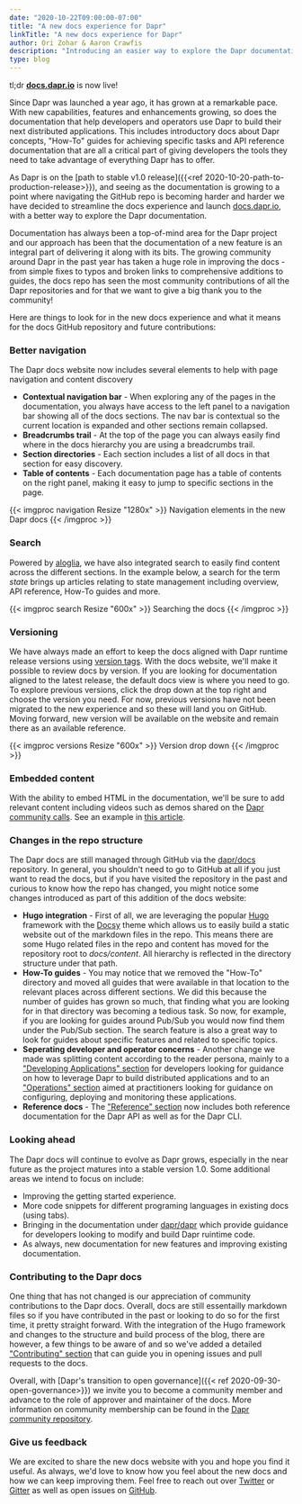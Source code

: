```yaml
---
date: "2020-10-22T09:00:00-07:00"
title: "A new docs experience for Dapr"
linkTitle: "A new docs experience for Dapr"
author: Ori Zohar & Aaron Crawfis
description: "Introducing an easier way to explore the Dapr documentation"
type: blog
---
```


tl;dr [**docs.dapr.io**](https://docs.dapr.io) is now live!

Since Dapr was launched a year ago, it has grown at a remarkable pace. With new capabilities, features and enhancements growing, so does the documentation that help developers and operators use Dapr to build their next distributed applications. This includes introductory docs about Dapr concepts, "How-To" guides for achieving specific tasks and API reference documentation that are all a critical part of giving developers the tools they need to take advantage of everything Dapr has to offer. 

As Dapr is on the [path to stable v1.0 release]({{<ref 2020-10-20-path-to-production-release>}}), and seeing as the documentation is growing to a point where navigating the GitHub repo is becoming harder and harder we have decided to streamline the docs experience and launch [docs.dapr.io](https://docs.dapr.io), with a better way to explore the Dapr documentation.

Documentation has always been a top-of-mind area for the Dapr project and our approach has been that the documentation of a new feature is an integral part of delivering it along with its bits. The growing community around Dapr in the past year has taken a huge role in improving the docs - from simple fixes to typos and broken links to comprehensive additions to guides, the docs repo has seen the most community contributions of all the Dapr repositories and for that we want to give a big thank you to the community!

Here are things to look for in the new docs experience and what it means for the docs GitHub repository and future contributions:

### Better navigation
The Dapr docs website now includes several elements to help with page navigation and content discovery 

* **Contextual navigation bar** - When exploring any of the pages in the documentation, you always have access to the left panel to a navigation bar showing all of the docs sections. The nav bar is contextual so the current location is expanded and other sections remain collapsed.
* **Breadcrumbs trail** - At the top of the page you can always easily find where in the docs hierarchy you are using a breadcrumbs trail.
* **Section directories** - Each section includes a list of all docs in that section for easy discovery.
* **Table of contents** - Each documentation page has a table of contents on the right panel, making it easy to jump to specific sections in the page.

{{< imgproc navigation Resize "1280x" >}}
Navigation elements in the new Dapr docs
{{< /imgproc >}}

### Search
Powered by [aloglia](https://www.algolia.com/ref/docsearch/), we have also integrated search to easily find content across the different sections. In the example below, a search for the term *state* brings up articles relating to state management including overview, API reference, How-To guides and more.  

{{< imgproc search Resize "600x" >}}
Searching the docs
{{< /imgproc >}}

### Versioning
We have always made an effort to keep the docs aligned with Dapr runtime release versions using [version tags](https://github.com/dapr/docs/releases). With the docs website, we'll make it possible to review docs by version. If you are looking for documentation aligned to the latest release, the default docs view is where you need to go. To explore previous versions, click the drop down at the top right and choose the version you need. For now, previous versions have not been migrated to the new experience and so these will land you on GitHub. Moving forward, new version will be available on the website and remain there as an available reference.

{{< imgproc versions Resize "600x" >}}
Version drop down
{{< /imgproc >}}

### Embedded content
With the ability to embed HTML in the documentation, we'll be sure to add relevant content including videos such as demos shared on the [Dapr community calls](https://www.youtube.com/playlist?list=PLcip_LgkYwzuF-OV6zKRADoiBvUvGhkao). See an example in [this article](https://docs.dapr.io/developing-applications/building-blocks/service-invocation/service-invocation-overview/#namespaces-scoping).

### Changes in the repo structure 
The Dapr docs are still managed through GitHub via the [dapr/docs](https://github.com/dapr/docs) repository. In general, you shouldn't need to go to GitHub at all if you just want to read the docs, but if you have visited the repository in the past and curious to know how the repo has changed, you might notice some changes introduced as part of this addition of the docs website:

* **Hugo integration** - First of all, we are leveraging the popular [Hugo](https://gohugo.io/) framework with the [Docsy](https://www.docsy.dev/) theme which allows us to easily build a static website out of the markdown files in the repo. This means there are some Hugo related files in the repo and content has moved for the repository root to *docs/content*. All hierarchy is reflected in the directory structure under that path.
* **How-To guides** - You may notice that we removed the "How-To" directory and moved all guides that were available in that location to the relevant places across different sections. We did this because the number of guides has grown so much, that finding what you are looking for in that directory was becoming a tedious task. So now, for example, if you are looking for guides around Pub/Sub you would now find them under the Pub/Sub section. The search feature is also a great way to look for guides about specific features and related to specific topics.
* **Seperating developer and operator concerns** - Another change we made was splitting content according to the reader persona, mainly to a ["Developing Applications" section](https://docs.dapr.io/developing-applications/) for developers looking for guidance on how to leverage Dapr to build distributed applications and to an ["Operations" section](https://docs.dapr.io/operations/) aimed at practitioners looking for guidance on configuring, deploying and monitoring these applications.  
* **Reference docs** - The ["Reference" section](https://docs.dapr.io/reference/) now includes both reference documentation for the Dapr API as well as for the Dapr CLI.

### Looking ahead
The Dapr docs will continue to evolve as Dapr grows, especially in the near future as the project matures into a stable version 1.0. Some additional areas we intend to focus on include:
* Improving the getting started experience.
* More code snippets for different programing languages in existing docs (using tabs).
* Bringing in the documentation under [dapr/dapr](https://github.com/dapr/dapr/tree/master/docs) which provide guidance for developers looking to modify and build Dapr ruintime code.
* As always, new documentation for new features and improving existing documentation.

### Contributing to the Dapr docs
One thing that has not changed is our appreciation of community contributions to the Dapr docs. Overall, docs are still essentailly markdown files so if you have contributed in the past or looking to do so for the first time, it pretty straight forward. With the integration of the Hugo framework and changes to the structure and build process of the blog, there are however, a few things to be aware of and so we've added a detailed ["Contributing" section](https://docs.dapr.io/contributing/) that can guide you in opening issues and pull requests to the docs.

Overall, with [Dapr's transition to open governance]({{< ref 2020-09-30-open-governance>}}) we invite you to become a community member and advance to the role of approver and maintainer of the docs. More information on community membership can be found in the [Dapr community repository](https://github.com/dapr/community/blob/master/community-membership.md).

### Give us feedback
We are excited to share the new docs website with you and hope you find it useful. As always, we'd love to know how you feel about the new docs and how we can keep improving them. Feel free to reach out over [Twitter](https://twitter.com/daprdev) or [Gitter](https://gitter.im/Dapr/) as well as open issues on [GitHub](https://github.com/dapr/docs).
